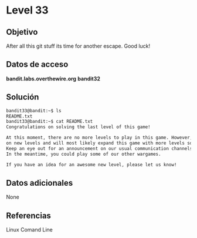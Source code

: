 # Level 33

## Objetivo
After all this git stuff its time for another escape. Good luck!

## Datos de acceso
**bandit.labs.overthewire.org**
**bandit32**

## Solución

```bash
bandit33@bandit:~$ ls
README.txt
bandit33@bandit:~$ cat README.txt 
Congratulations on solving the last level of this game!

At this moment, there are no more levels to play in this game. However, we are constantly working
on new levels and will most likely expand this game with more levels soon.
Keep an eye out for an announcement on our usual communication channels!
In the meantime, you could play some of our other wargames.

If you have an idea for an awesome new level, please let us know!
```

## Datos adicionales
None

## Referencias
Linux Comand Line